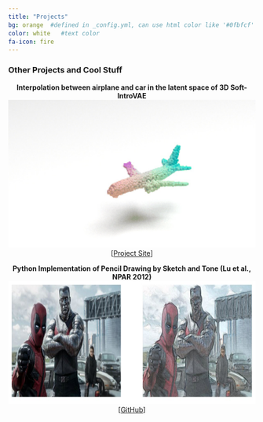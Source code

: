 ```yaml
---
title: "Projects"
bg: orange  #defined in _config.yml, can use html color like '#0fbfcf'
color: white   #text color
fa-icon: fire
---
```


### Other Projects and Cool Stuff

<p align="center">
  <strong>Interpolation between airplane and car in the latent space of 3D Soft-IntroVAE</strong>
  <br>
  <img src="https://github.com/taldatech/taldatech.github.io/raw/main/img/plane_to_car_slow.gif" style="height:300px">
  <br>
  [<a href="https://taldatech.github.io/soft-intro-vae-web/">Project Site</a>]
</p>


<p align="center">
  <strong>Python Implementation of Pencil Drawing by Sketch and Tone (Lu et al., NPAR 2012)</strong>
  <br>
  <img src="https://github.com/taldatech/taldatech.github.io/raw/main/img/im2pencil_dp.jpg" style="height:250px">
  <br>
  [<a href="https://github.com/taldatech/image2pencil-drawing">GitHub</a>]
</p>